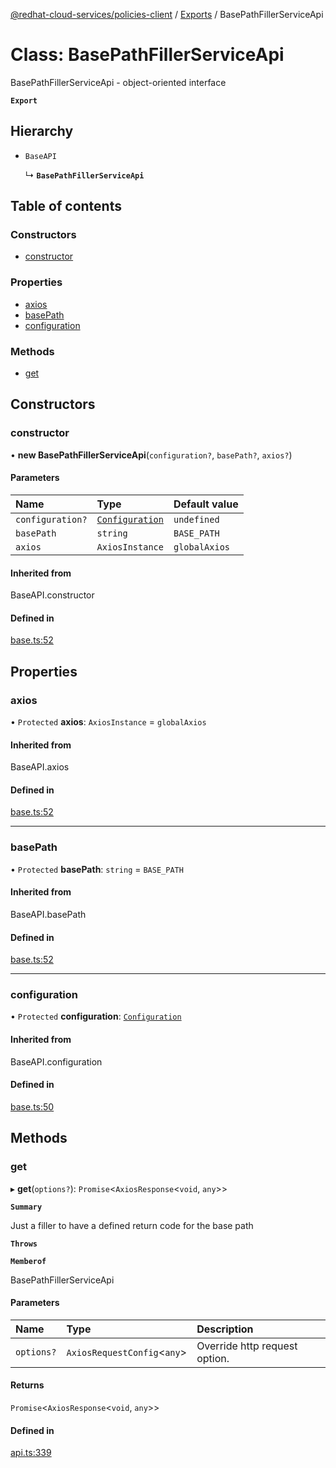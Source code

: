 [@redhat-cloud-services/policies-client](../README.md) / [Exports](../modules.md) / BasePathFillerServiceApi

# Class: BasePathFillerServiceApi

BasePathFillerServiceApi - object-oriented interface

**`Export`**

## Hierarchy

- `BaseAPI`

  ↳ **`BasePathFillerServiceApi`**

## Table of contents

### Constructors

- [constructor](BasePathFillerServiceApi.md#constructor)

### Properties

- [axios](BasePathFillerServiceApi.md#axios)
- [basePath](BasePathFillerServiceApi.md#basepath)
- [configuration](BasePathFillerServiceApi.md#configuration)

### Methods

- [get](BasePathFillerServiceApi.md#get)

## Constructors

### constructor

• **new BasePathFillerServiceApi**(`configuration?`, `basePath?`, `axios?`)

#### Parameters

| Name | Type | Default value |
| :------ | :------ | :------ |
| `configuration?` | [`Configuration`](Configuration.md) | `undefined` |
| `basePath` | `string` | `BASE_PATH` |
| `axios` | `AxiosInstance` | `globalAxios` |

#### Inherited from

BaseAPI.constructor

#### Defined in

[base.ts:52](https://github.com/RedHatInsights/javascript-clients/blob/master/packages/policies/base.ts#L52)

## Properties

### axios

• `Protected` **axios**: `AxiosInstance` = `globalAxios`

#### Inherited from

BaseAPI.axios

#### Defined in

[base.ts:52](https://github.com/RedHatInsights/javascript-clients/blob/master/packages/policies/base.ts#L52)

___

### basePath

• `Protected` **basePath**: `string` = `BASE_PATH`

#### Inherited from

BaseAPI.basePath

#### Defined in

[base.ts:52](https://github.com/RedHatInsights/javascript-clients/blob/master/packages/policies/base.ts#L52)

___

### configuration

• `Protected` **configuration**: [`Configuration`](Configuration.md)

#### Inherited from

BaseAPI.configuration

#### Defined in

[base.ts:50](https://github.com/RedHatInsights/javascript-clients/blob/master/packages/policies/base.ts#L50)

## Methods

### get

▸ **get**(`options?`): `Promise`<`AxiosResponse`<`void`, `any`\>\>

**`Summary`**

Just a filler to have a defined return code for the base path

**`Throws`**

**`Memberof`**

BasePathFillerServiceApi

#### Parameters

| Name | Type | Description |
| :------ | :------ | :------ |
| `options?` | `AxiosRequestConfig`<`any`\> | Override http request option. |

#### Returns

`Promise`<`AxiosResponse`<`void`, `any`\>\>

#### Defined in

[api.ts:339](https://github.com/RedHatInsights/javascript-clients/blob/master/packages/policies/api.ts#L339)
